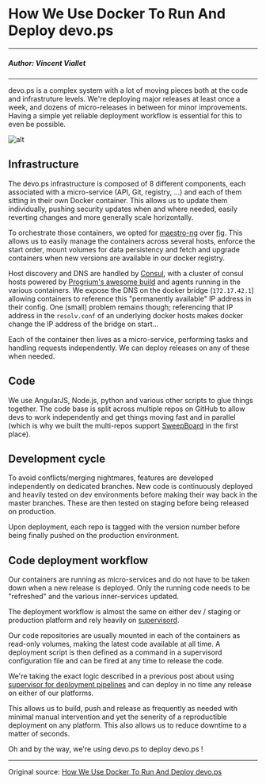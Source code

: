 # How We Use Docker To Run And Deploy devo.ps

---

##### Author: Vincent Viallet

---

devo.ps is a complex system with a lot of moving pieces both at the code and infrastruture levels. We're deploying major releases at least once a week, and dozens of micro-releases in between for minor improvements. Having a simple yet reliable deployment workflow is essential for this to even be possible.

![alt](http://resource.docker.cn/devops-architecture.png)

## Infrastructure

The devo.ps infrastructure is composed of 8 different components, each associated with a micro-service (API, Git, registry, ...) and each of them sitting in their own Docker container. This allows us to update them individually, pushing security updates when and where needed, easily reverting changes and more generally scale horizontally.

To orchestrate those containers, we opted for [maestro-ng](https://github.com/signalfuse/maestro-ng) over [fig](http://www.fig.sh/). This allows us to easily manage the containers across several hosts, enforce the start order, mount volumes for data persistency and fetch and upgrade containers when new versions are available in our docker registry.

Host discovery and DNS are handled by [Consul](http://www.consul.io/), with a cluster of consul hosts powered by [Progrium's awesome build](https://registry.hub.docker.com/u/progrium/consul/) and agents running in the various containers. We expose the DNS on the docker bridge (`172.17.42.1`) allowing containers to reference this "permanently available" IP address in their config. One (small) problem remains though; referencing that IP address in the `resolv.conf` of an underlying docker hosts makes docker change the IP address of the bridge on start...

Each of the container then lives as a micro-service, performing tasks and handling requests independently. We can deploy releases on any of these when needed.

## Code

We use AngularJS, Node.js, python and various other scripts to glue things together. The code base is split across multiple repos on GitHub to allow devs to work independently and get things moving fast and in parallel (which is why we built the multi-repos support [SweepBoard](http://sweepboard.com/) in the first place).

## Development cycle

To avoid conflicts/merging nightmares, features are developed independently on dedicated branches. New code is continuously deployed and heavily tested on dev environments before making their way back in the master branches. These are then tested on staging before being released on production.

Upon deployment, each repo is tagged with the version number before being finally pushed on the production environment.

## Code deployment workflow

Our containers are running as micro-services and do not have to be taken down when a new release is deployed. Only the running code needs to be "refreshed" and the various inner-services updated.

The deployment workflow is almost the same on either dev / staging or production platform and rely heavily on [supervisord](http://supervisord.org/).

Our code repositories are usually mounted in each of the containers as read-only volumes, making the latest code available at all time. A deployment script is then defined as a command in a supervisord configuration file and can be fired at any time to release the code.

We're taking the exact logic described in a previous post about using [supervisor for deployment pipelines](http://devo.ps/blog/supervisord-for-deploy-pipelines) and can deploy in no time any release on either of our platforms.

This allows us to build, push and release as frequently as needed with minimal manual intervention and yet the senerity of a reproductible deployment on any platform. This also allows us to reduce downtime to a matter of seconds.

Oh and by the way, we're using devo.ps to deploy devo.ps !

---

Original source: [How We Use Docker To Run And Deploy devo.ps](http://devo.ps/blog/how-we-use-docker-to-run-and-deploy-devops/)